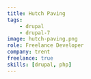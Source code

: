 ```yaml
---
title: Hutch Paving
tags:
    - drupal
    - drupal-7
image: hutch-paving.png
role: Freelance Developer
company: trent
freelance: true
skills: [drupal, php]
---
```

